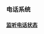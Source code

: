 ### 电话系统
#### [监听电话状态](https://github.com/ningbaoqi/TelephonyManager/commit/cc3545f7926aa8c9e56876d2d353867bb402dc46)
